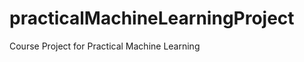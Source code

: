 practicalMachineLearningProject
===============================

Course Project for Practical Machine Learning
